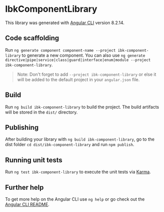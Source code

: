 # IbkComponentLibrary

This library was generated with [Angular CLI](https://github.com/angular/angular-cli) version 8.2.14.

## Code scaffolding

Run `ng generate component component-name --project ibk-component-library` to generate a new component. You can also use `ng generate directive|pipe|service|class|guard|interface|enum|module --project ibk-component-library`.
> Note: Don't forget to add `--project ibk-component-library` or else it will be added to the default project in your `angular.json` file. 

## Build

Run `ng build ibk-component-library` to build the project. The build artifacts will be stored in the `dist/` directory.

## Publishing

After building your library with `ng build ibk-component-library`, go to the dist folder `cd dist/ibk-component-library` and run `npm publish`.

## Running unit tests

Run `ng test ibk-component-library` to execute the unit tests via [Karma](https://karma-runner.github.io).

## Further help

To get more help on the Angular CLI use `ng help` or go check out the [Angular CLI README](https://github.com/angular/angular-cli/blob/master/README.md).
